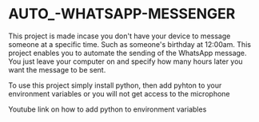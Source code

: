 # AUTO_-WHATSAPP-MESSENGER
This project is made incase you don't have your device to message someone at a specific time. Such as someone's birthday at 12:00am. This project enables you to automate the sending of the WhatsApp message. You just leave your computer on and specify how many hours later you want the message to be sent.

To use this project simply install python, then add pyhton to your environment variables or you will not get access to the microphone

Youtube link on how to add python to environment variables
